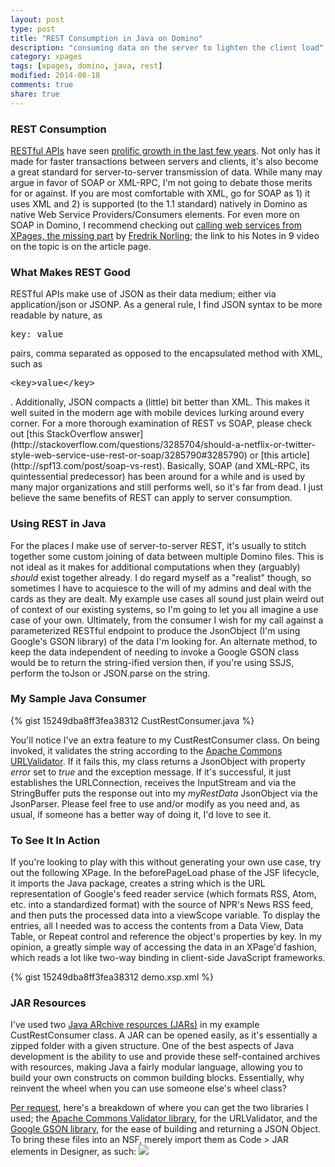 ```yaml
---
layout: post
type: post
title: "REST Consumption in Java on Domino"
description: "consuming data on the server to lighten the client load"
category: xpages
tags: [xpages, domino, java, rest]
modified: 2014-08-18
comments: true
share: true
---
```


### REST Consumption
[RESTful APIs](http://en.wikipedia.org/wiki/Representational_state_transfer) have seen [prolific growth in the last few years](http://www.dinochiesa.net/?p=259). Not only has it made for faster transactions between servers and clients, it's also become a great standard for server-to-server transmission of data. While many may argue in favor of SOAP or XML-RPC, I'm not going to debate those merits for or against. If you are most comfortable with XML, go for SOAP as 1) it uses XML and 2) is supported (to the 1.1 standard) natively in Domino as native Web Service Providers/Consumers elements. For even more on SOAP in Domino, I recommend checking out [calling web services from XPages, the missing part](http://www.xpagedeveloper.com/2014/calling-web-services-from-xpages) by [Fredrik Norling](http://twitter.com/XPageDeveloper); the link to his Notes in 9 video on the topic is on the article page.

### What Makes REST Good
RESTful APIs make use of JSON as their data medium; either via application/json or JSONP. As a general rule, I find JSON syntax to be more readable by nature, as 
<pre>key: value</pre>
 pairs, comma separated as opposed to the encapsulated method with XML, such as 
<pre>&lt;key&gt;value&lt;/key&gt;</pre>. Additionally, JSON compacts a (little) bit better than XML. This makes it well suited in the modern age with mobile devices lurking around every corner. For a more thorough examination of REST vs SOAP, please check out [this StackOverflow answer](http://stackoverflow.com/questions/3285704/should-a-netflix-or-twitter-style-web-service-use-rest-or-soap/3285790#3285790) or [this article](http://spf13.com/post/soap-vs-rest). Basically, SOAP (and XML-RPC, its quintessential predecessor) has been around for a while and is used by many major organizations and still performs well, so it's far from dead. I just believe the same benefits of REST can apply to server consumption.

### Using REST in Java
For the places I make use of server-to-server REST, it's usually to stitch together some custom joining of data between multiple Domino files. This is not ideal as it makes for additional computations when they (arguably) _should_ exist together already. I do regard myself as a "realist" though, so sometimes I have to acquiesce to the will of my admins and deal with the cards as they are dealt. My example use cases all sound just plain weird out of context of our existing systems, so I'm going to let you all imagine a use case of your own. Ultimately, from the consumer I wish for my call against a parameterized RESTful endpoint to produce the JsonObject (I'm using Google's GSON library) of the data I'm looking for. An alternate method, to keep the data independent of needing to invoke a Google GSON class would be to return the string-ified version then, if you're using SSJS, perform the toJson or JSON.parse on the string.

### My Sample Java Consumer 
{% gist 15249dba8ff3fea38312 CustRestConsumer.java %}

You'll notice I've an extra feature to my CustRestConsumer class. On being invoked, it validates the string according to the [Apache Commons URLValidator](http://commons.apache.org/proper/commons-validator/apidocs/org/apache/commons/validator/UrlValidator.html). If it fails this, my class returns a JsonObject with property _error_ set to _true_ and the exception message. If it's successful, it just establishes the URLConnection, receives the InputStream and via the StringBuffer puts the response out into my _myRestData_ JsonObject via the JsonParser. Please feel free to use and/or modify as you need and, as usual, if someone has a better way of doing it, I'd love to see it. 

### To See It In Action
If you're looking to play with this without generating your own use case, try out the following XPage. In the beforePageLoad phase of the JSF lifecycle, it imports the Java package, creates a string which is the URL representation of Google's feed reader service (which formats RSS, Atom, etc. into a standardized format) with the source of NPR's News RSS feed, and then puts the processed data into a viewScope variable. To display the entries, all I needed was to access the contents from a Data View, Data Table, or Repeat control and reference the object's properties by key. In my opinion, a greatly simple way of accessing the data in an XPage'd fashion, which reads a lot like two-way binding in client-side JavaScript frameworks.

{% gist 15249dba8ff3fea38312 demo.xsp.xml %}

### JAR Resources
I've used two [Java ARchive resources (JARs)](http://en.wikipedia.org/wiki/JAR_(file_format)) in my example CustRestConsumer class. A JAR can be opened easily, as it's essentially a zipped folder with a given structure. One of the best aspects of Java development is the ability to use and provide these self-contained archives with resources, making Java a fairly modular language, allowing you to build your own constructs on common building blocks. Essentially, why reinvent the wheel when you can use someone else's wheel class?

[Per request](http://twitter.com/XPageDeveloper/status/501728122828374017), here's a breakdown of where you can get the two libraries I used; the [Apache Commons Validator library](http://commons.apache.org/proper/commons-validator/), for the URLValidator, and the [Google GSON library](https://code.google.com/p/google-gson/), for the ease of building and returning a JSON Object. To bring these files into an NSF, merely import them as Code > JAR elements in Designer, as such:
<a href="{{ site.url }}/images/post_images/AddJarsToNSF.png" data-toggle="tooltip" title="JARs are imported as NSF resources"><img src="{{ site.url }}/images/post_images/AddJarsToNSF.png"></a>